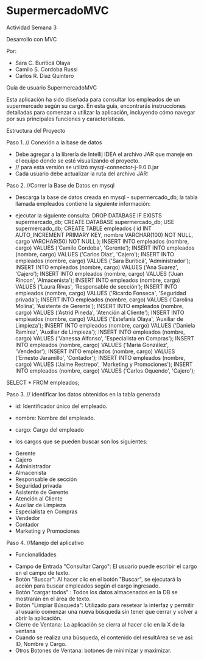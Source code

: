 # SupermercadoMVC
 Actividad Semana 3

 Desarrollo con MVC

 Por: 
* Sara C. Buriticá Olaya  
* Camilo S. Cordoba Russi
* Carlos R.  Díaz Quintero

Guía de usuario SupermercadoMVC

Esta aplicación ha sido diseñada para consultar los empleados de un supermercado según su cargo. 
En esta guía, encontrarás instrucciones detalladas para comenzar a utilizar la aplicación, incluyendo cómo navegar por sus principales funciones y características.


Estructura del Proyecto

Paso 1. // Conexión a la base de datos

- Debe agregar a la librería de Intellij IDEA el archivo JAR que maneje en el equipo donde se esté visualizando el proyecto.
- // para esta versión se utilizó mysql-connector-j-9.0.0.jar
- Cada usuario debe actualizar la ruta del archivo JAR: <root url="jar://$USER_HOME$/Documents/DOCS personales/personal/Laboral MI PC/Especialización/mysql/mysql-connector-j-9.0.0/mysql-connector-j-9.0.0.jar!/" />

Paso 2. //Correr la Base de Datos en mysql

- Descarga la base de datos creada en mysql -  supermercado_db; la tabla llamada empleados contiene la siguiente información:

- ejecutar la siguiente consulta: 
DROP DATABASE IF EXISTS supermercado_db;
CREATE DATABASE supermercado_db;
USE supermercado_db;
CREATE TABLE empleados (
id INT AUTO_INCREMENT PRIMARY KEY,
nombre VARCHAR(100) NOT NULL,
cargo VARCHAR(50) NOT NULL
);
INSERT INTO empleados (nombre, cargo) VALUES ('Camilo Cordoba', 'Gerente');
INSERT INTO empleados (nombre, cargo) VALUES ('Carlos Díaz', 'Cajero');
INSERT INTO empleados (nombre, cargo) VALUES ('Sara Buriticá', 'Administrador');
INSERT INTO empleados (nombre, cargo) VALUES ('Ana Suarez', 'Cajero');
INSERT INTO empleados (nombre, cargo) VALUES ('Juan Rincon', 'Almacenista');
INSERT INTO empleados (nombre, cargo) VALUES ('Laura Rivas', 'Responsable de sección');
INSERT INTO empleados (nombre, cargo) VALUES ('Ricardo Fonseca', 'Seguridad privada');
INSERT INTO empleados (nombre, cargo) VALUES ('Carolina Molina', 'Asistente de Gerente');
INSERT INTO empleados (nombre, cargo) VALUES ('Astrid Pineda', 'Atención al Cliente');
INSERT INTO empleados (nombre, cargo) VALUES ('Estefanía Olaya', 'Auxiliar de Limpieza');
INSERT INTO empleados (nombre, cargo) VALUES ('Daniela Ramírez', 'Auxiliar de Limpieza');
INSERT INTO empleados (nombre, cargo) VALUES ('Vanessa Alfonso', 'Especialista en Compras');
INSERT INTO empleados (nombre, cargo) VALUES ('María González', 'Vendedor');
INSERT INTO empleados (nombre, cargo) VALUES ('Ernesto Jaramillo', 'Contador');
INSERT INTO empleados (nombre, cargo) VALUES ('Jaime Restrepo', 'Marketing y Promociones');
INSERT INTO empleados (nombre, cargo) VALUES ('Carlos Oquendo', 'Cajero');

SELECT * FROM empleados;

Paso 3. // identificar los datos obtenidos en la tabla generada

* id: Identificador único del empleado.
* nombre: Nombre del empleado.
* cargo: Cargo del empleado 

* los cargos que se pueden buscar son los siguientes: 
- Gerente
- Cajero
- Administrador
- Almacenista
- Responsable de sección
- Seguridad privada
- Asistente de Gerente
- Atención al Cliente
- Auxiliar de Limpieza
- Especialista en Compras
- Vendedor
- Contador
- Marketing y Promociones



Paso 4. //Manejo del aplicativo
- Funcionalidades
* Campo de Entrada "Consultar Cargo": El usuario puede escribir el cargo en el campo de texto.
* Botón "Buscar": Al hacer clic en el botón "Buscar", se ejecutará la acción para buscar empleados según el cargo ingresado.
* Botón "cargar todos" : Todos los datos almacenados en la DB se mostrarán en el área de texto. 
* Botón "Limpiar Búsqueda":  Utilizado para resetear la interfaz y permitir al usuario comenzar una nueva búsqueda sin tener que cerrar y volver a abrir la aplicación.
* Cierre de Ventana: La aplicación se cierra al hacer clic en la X de la ventana
* Cuando se realiza una búsqueda, el contenido del resultArea se ve así: ID, Nombre y Cargo. 
* Otros Botones de Ventana:  botones de minimizar y maximizar.

